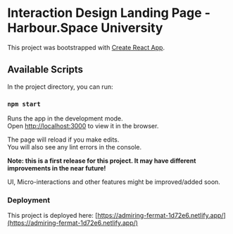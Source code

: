 # Interaction Design Landing Page - Harbour.Space University

This project was bootstrapped with [Create React App](https://github.com/facebook/create-react-app).

## Available Scripts

In the project directory, you can run:

### `npm start`

Runs the app in the development mode.\
Open [http://localhost:3000](http://localhost:3000) to view it in the browser.

The page will reload if you make edits.\
You will also see any lint errors in the console.



**Note: this is a first release for this project. It may have different improvements in the near future!**

UI, Micro-interactions and other features might be improved/added soon.




### Deployment

This project is deployed here: [https://admiring-fermat-1d72e6.netlify.app/](https://admiring-fermat-1d72e6.netlify.app/)


